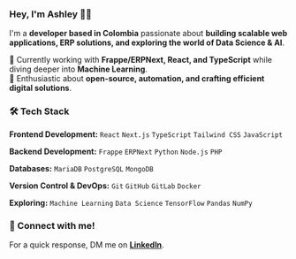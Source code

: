 ### Hey, I'm Ashley 👋🏽  

I'm a **developer based in Colombia** passionate about **building scalable web applications, ERP solutions, and exploring the world of Data Science & AI**.  

🍡 Currently working with **Frappe/ERPNext, React, and TypeScript** while diving deeper into **Machine Learning**.  
🍡 Enthusiastic about **open-source, automation, and crafting efficient digital solutions**.  

### 🛠 Tech Stack  

**Frontend Development:** `React` `Next.js` `TypeScript` `Tailwind CSS` `JavaScript`  

**Backend Development:** `Frappe` `ERPNext` `Python` `Node.js` `PHP`  

**Databases:** `MariaDB` `PostgreSQL` `MongoDB`  

**Version Control & DevOps:** `Git` `GitHub` `GitLab` `Docker`  

**Exploring:** `Machine Learning` `Data Science` `TensorFlow` `Pandas` `NumPy`  

### 📨 Connect with me!  

For a quick response, DM me on **[LinkedIn](https://www.linkedin.com/in/ashley-defort)**.  
